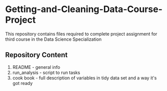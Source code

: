 # Getting-and-Cleaning-Data-Course-Project
This repository contains files required to complete project assignment for third course in the Data Science Specialization
## Repository Content
1. README - general info
2. run_analysis - script to run tasks
3. cook book - full description of variables in tidy data set and a way it's got ready

